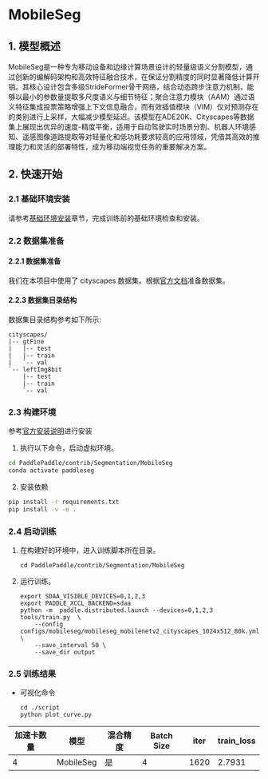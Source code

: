 # MobileSeg

## 1. 模型概述

MobileSeg是一种专为移动设备和边缘计算场景设计的轻量级语义分割模型，通过创新的编解码架构和高效特征融合技术，在保证分割精度的同时显著降低计算开销。其核心设计包含多级StrideFormer骨干网络，结合动态跨步注意力机制，能够以最小的参数量提取多尺度语义与细节特征；聚合注意力模块（AAM）通过语义特征集成投票策略增强上下文信息融合，而有效插值模块（VIM）仅对预测存在的类别进行上采样，大幅减少模型延迟。该模型在ADE20K、Cityscapes等数据集上展现出优异的速度-精度平衡，适用于自动驾驶实时场景分割、机器人环境感知、遥感图像道路提取等对轻量化和低功耗要求较高的应用领域，凭借其高效的推理能力和灵活的部署特性，成为移动端视觉任务的重要解决方案。

## 2. 快速开始

### 2.1 基础环境安装

请参考[基础环境安装](../../../../doc/Environment.md)章节，完成训练前的基础环境检查和安装。


### 2.2 数据集准备
#### 2.2.1 数据集准备

我们在本项目中使用了 cityscapes 数据集。根据[官方文档](./pre_data_cn.md)准备数据集。


#### 2.2.3 数据集目录结构

数据集目录结构参考如下所示:

```
cityscapes/
|-- gtFine
|   |-- test
|   |-- train
|   `-- val
`-- leftImg8bit
    |-- test
    |-- train
    `-- val
```

### 2.3 构建环境

参考[官方安装说明](./docs/install_cn.md)进行安装

1. 执行以下命令，启动虚拟环境。
``` bash
cd PaddlePaddle/contrib/Segmentation/MobileSeg
conda activate paddleseg
```
2. 安装依赖
``` bash
pip install -r requirements.txt
pip install -v -e .
```

### 2.4 启动训练
1. 在构建好的环境中，进入训练脚本所在目录。
    ```
    cd PaddlePaddle/contrib/Segmentation/MobileSeg
    ```

2. 运行训练。
    ```
    export SDAA_VISIBLE_DEVICES=0,1,2,3
    export PADDLE_XCCL_BACKEND=sdaa
    python -m  paddle.distributed.launch --devices=0,1,2,3 tools/train.py  \
        --config configs/mobileseg/mobileseg_mobilenetv2_cityscapes_1024x512_80k.yml \
        --save_interval 50 \
        --save_dir output 
    ```


### 2.5 训练结果

- 可视化命令
    ```
    cd ./script
    python plot_curve.py
    ```
| 加速卡数量 | 模型 | 混合精度 | Batch Size | iter | train_loss |
| --- | --- | --- | --- | --- | --- |
| 4 | MobileSeg | 是 | 4 | 1620 | 2.7931 |